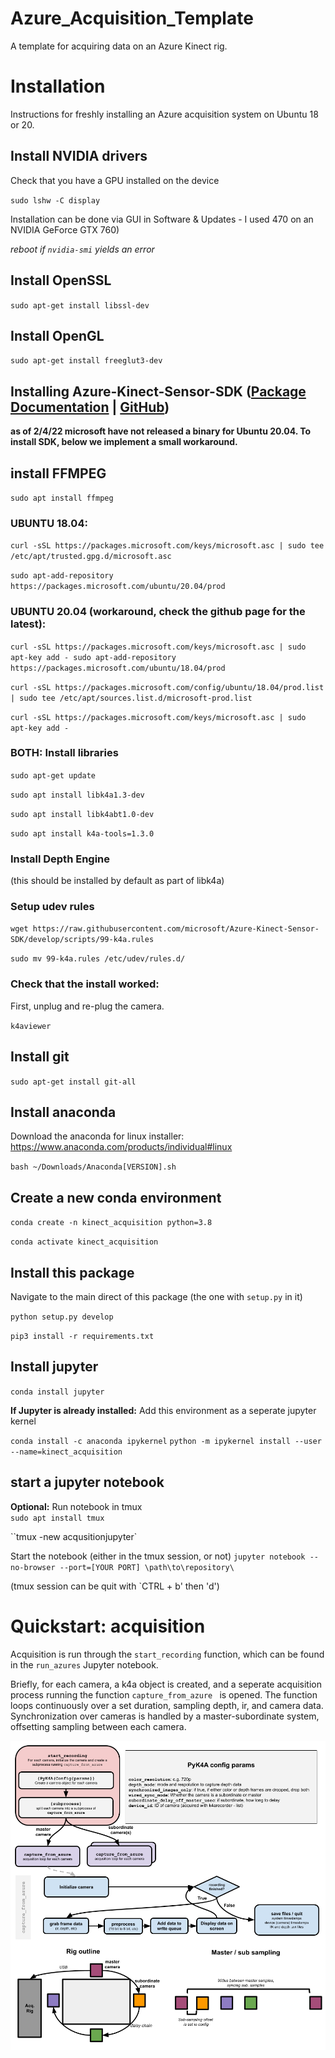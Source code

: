 Azure_Acquisition_Template
==============================

A template for acquiring  data on an Azure Kinect rig.

# Installation
Instructions for freshly installing an Azure acquisition system on Ubuntu 18 or 20. 


## Install NVIDIA drivers

Check that you have a GPU installed on the device

`sudo lshw -C display`

Installation can be done via GUI in Software & Updates - I used 470 on an NVIDIA GeForce GTX 760)

*reboot if `nvidia-smi` yields an error*

## Install OpenSSL
`sudo apt-get install libssl-dev`

## Install OpenGL
`sudo apt-get install freeglut3-dev`

## Installing Azure-Kinect-Sensor-SDK ([Package Documentation](https://docs.microsoft.com/en-us/windows-server/administration/linux-package-repository-for-microsoft-software) | [GitHub](https://github.com/microsoft/Azure-Kinect-Sensor-SDK/))
**as of 2/4/22 microsoft have not released a binary for Ubuntu 20.04. To install SDK, below we implement a small workaround.**

## install FFMPEG
`sudo apt install ffmpeg`


### UBUNTU 18.04: 
`curl -sSL https://packages.microsoft.com/keys/microsoft.asc | sudo tee /etc/apt/trusted.gpg.d/microsoft.asc`

`sudo apt-add-repository https://packages.microsoft.com/ubuntu/20.04/prod`

### UBUNTU 20.04 (workaround, check the github page for the latest): 
`curl -sSL https://packages.microsoft.com/keys/microsoft.asc | sudo apt-key add -
sudo apt-add-repository https://packages.microsoft.com/ubuntu/18.04/prod`

`curl -sSL https://packages.microsoft.com/config/ubuntu/18.04/prod.list | sudo tee /etc/apt/sources.list.d/microsoft-prod.list`

`curl -sSL https://packages.microsoft.com/keys/microsoft.asc | sudo apt-key add -`



### BOTH: Install libraries
`sudo apt-get update`

`sudo apt install libk4a1.3-dev`

`sudo apt install libk4abt1.0-dev`

`sudo apt install k4a-tools=1.3.0`

### Install Depth Engine
(this should be installed by default as part of libk4a)

### Setup udev rules

`wget https://raw.githubusercontent.com/microsoft/Azure-Kinect-Sensor-SDK/develop/scripts/99-k4a.rules`

`sudo mv 99-k4a.rules /etc/udev/rules.d/`

### Check that the install worked:
First, unplug and re-plug the camera. 

`k4aviewer`

## Install git

`sudo apt-get install git-all`

## Install anaconda
Download the anaconda for linux installer: 
https://www.anaconda.com/products/individual#linux

`bash ~/Downloads/Anaconda[VERSION].sh`


## Create a new conda environment

`conda create -n kinect_acquisition python=3.8`

`conda activate kinect_acquisition`

## Install this package

Navigate to the main direct of this package (the one with `setup.py` in it)

`python setup.py develop`

`pip3 install -r requirements.txt`


## Install jupyter

`conda install jupyter`

**If Jupyter is already installed:** Add this environment as a seperate jupyter kernel 

`conda install -c anaconda ipykernel`
`python -m ipykernel install --user --name=kinect_acquisition`

## start a jupyter notebook

**Optional:** Run notebook in tmux  
`sudo apt install tmux`

``tmux -new acqusitionjupyter`

Start the notebook (either in the tmux session, or not)
`jupyter notebook --no-browser --port=[YOUR PORT] \path\to\repository\`

(tmux session can be quit with `CTRL + b' then 'd')




# Quickstart: acquisition

Acquisition is run through the `start_recording` function, which can be found in the `run_azures` Jupyter notebook.

Briefly, for each camera, a k4a object is created, and a seperate acquisition process running the function `capture_from_azure ` is opened. The function loops continuously over a set duration, sampling depth, ir, and camera data. Synchronization over cameras is handled by a master-subordinate system, offsetting sampling between each camera. 

![Acqusition pipeline](docs/files/Azure-acquisition.png)